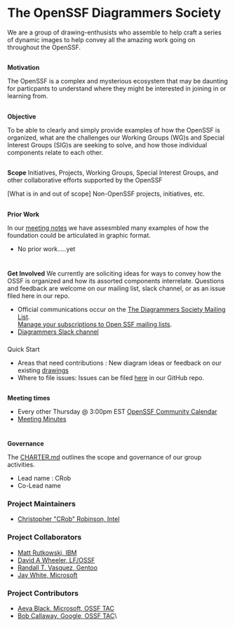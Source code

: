 # **The OpenSSF Diagrammers Society**

We are a group of drawing-enthusists who assemble to help craft a series of dynamic images to help convey all the amazing work going on throughout the OpenSSF.

## 
**Motivation**

The OpenSSF is a complex and mysterious ecosystem that may be daunting for particpants to understand where they might be interested in joining in or learning from.

## 
**Objective**

To be able to clearly and simply provide examples of how the OpenSSF is organized, what are the challenges our Working Groups (WG)s and Special Interest Groups (SIG)s are seeking to solve, and how those individual components relate to each other.


## 
**Scope**
Initiatives, Projects, Working Groups, Special Interest Groups, and other collaborative efforts supported by the OpenSSF

[What is in and out of scope]
Non-OpenSSF projects, initiatives, etc.

## 
**Prior Work**

In our [meeting notes]( ) we have assesmbled many examples of how the foundation could be articulated in graphic format.

*   No prior work.....yet

# 
**Get Involved**
We currently are soliciting ideas for ways to convey how the OSSF is organized and how its assorted components interrelate.  Questions and feedback are welcome on our mailing list, slack channel, or as an issue filed here in our repo.

*   Official communications occur on the [The Diagrammers Society Mailing List](https://lists.openssf.org/g/openssf-sig-diagrammers-society).  \
[Manage your subscriptions to Open SSF mailing lists](https://lists.openssf.org/g/main/subgroups).
*   [Diagrammers Slack channel](https://openssf.slack.com/archives/C047FDZ55BK)

### 
Quick Start
*   Areas that need contributions : New diagram ideas or feedback on our existing [drawings](https://github.com/ossf/Diagrammers-Society/tree/main/drawings)
*   Where to file issues: Issues can be filed [here](https://github.com/ossf/Diagrammers-Society/issues) in our GitHub repo.

## 
**Meeting times**

*   Every other Thursday @ 3:00pm EST [OpenSSF Community Calendar](https://calendar.google.com/calendar?cid=czYzdm9lZmhwNWk5cGZsdGI1cTY3bmdwZXNAZ3JvdXAuY2FsZW5kYXIuZ29vZ2xlLmNvbQ)
*   [Meeting Minutes](https://docs.google.com/document/d/14i9v7WuQcLzWpvLe9B0sl-kf90JLwxNwrZkRXLWmEdQ/edit#heading=h.9m0zi4b0wnne)

# 
**Governance**

The [CHARTER.md](https://github.com/ossf/Diagrammers-Society/blob/main/CHARTER.md) outlines the scope and governance of our group activities.

*   Lead name : CRob
*   Co-Lead name

### Project Maintainers
- [Christopher "CRob" Robinson, Intel](https://github.com/SecurityCRob)

### Project Collaborators
- [Matt Rutkowski, IBM](https://github.com)
- [David A Wheeler, LF/OSSF](https://github.com/david-a-wheeler)
- [Randall T. Vasquez, Gentoo](https://github.com/ran-dall)
- [Jay White, Microsoft](https://github.com/)

### Project Contributors
- [Aeva Black, Microsoft, OSSF TAC](https://github.com/)
- [Bob Callaway, Google, OSSF TAC](https://github.com/)\
